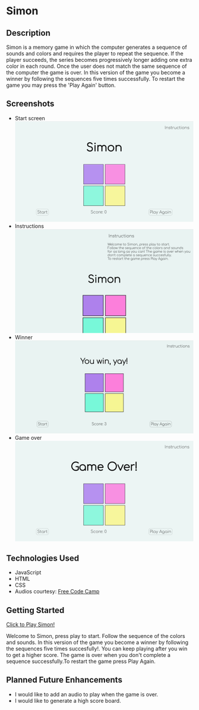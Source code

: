 # Simon 
## Description
Simon is a memory game in which the computer generates a sequence of sounds and colors and requires the player to repeat the sequence. If the player succeeds, the series becomes progressively longer adding one extra color in each round. Once the user does not match the same sequence of the computer the game is over. In this version of the game you become a winner by following the sequences five times successfully. To restart the game you may press the 'Play Again' button. 
## Screenshots
- Start screen
![Start Screen](images/startScreen.jpg)
- Instructions
![Play Again](images/instructionsScreen.jpg)
- Winner
![Play Again](images/winnerScreen.jpg)
- Game over
![Play Again](images/gameOverScreen.jpg)

## Technologies Used
- JavaScript
- HTML
- CSS
- Audios courtesy: [Free Code Camp](https://www.freecodecamp.org")

## Getting Started
[Click to Play Simon!](https://danielamansolino.github.io/Simon/)

Welcome to Simon, press play to start. Follow the sequence of the colors and sounds. In this version of the game you become a winner by following the sequences five times succesfully!. You can keep playing after you win to get a higher score. The game is over when you don't complete a sequence successfully.To restart the game press Play Again.

## Planned Future Enhancements
- I would like to add an audio to play when the game is over.
- I would like to generate a high score board.